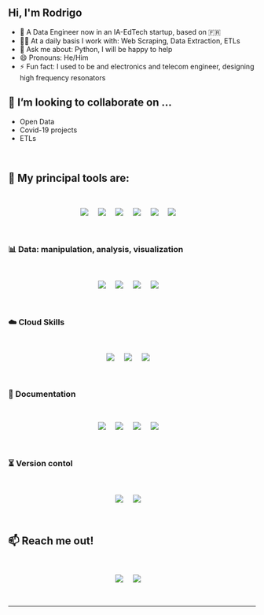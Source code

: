 ## Hi, I'm Rodrigo

- 🔭 A Data Engineer now in an IA-EdTech startup, based on 🇫🇷
- 👷‍♂️ At a daily basis I work with: Web Scraping, Data Extraction, ETLs
- 💬 Ask me about: Python, I will be happy to help
- 😄 Pronouns: He/Him
- ⚡ Fun fact: I used to be and electronics and telecom engineer, designing high frequency resonators

## 🤝 I’m looking to collaborate on ...
* Open Data
* Covid-19 projects
* ETLs

<br>

<h2> 🔨 My principal tools are:</h2>
<br>
<p align='center'>
    <a href="https://www.python.org/"><img  src="https://img.shields.io/badge/-Python-007FF4?style=for-the-badge&labelColor=black&logo=Python&logoColor=FFFFFF"/></a>&nbsp;&nbsp;&nbsp;&nbsp;
    <a href="https://jupyter.org/"><img  src="https://img.shields.io/badge/-Jupyter-F37726?style=for-the-badge&labelColor=black&logo=Jupyter&logoColor=FFFFFF"/></a>&nbsp;&nbsp;&nbsp;&nbsp;
    <a href="https://www.anaconda.com/"><img  src="https://img.shields.io/badge/conda-342B029.svg?&style=for-the-badge&labelColor=black&logo=anaconda&logoColor=FFFFFF"/></a>&nbsp;&nbsp;&nbsp;&nbsp;    
    <a href="https://www.selenium.dev/"><img  src="https://img.shields.io/badge/-Selenium-43b02a?style=for-the-badge&labelColor=black&logo=Selenium&logoColor=FFFFFF"/></a>&nbsp;&nbsp;&nbsp;&nbsp;
    <a href="https://www.docker.com/"><img  src="https://img.shields.io/badge/-Docker-007bff?style=for-the-badge&labelColor=black&logo=Docker&logoColor=FFFFFF"/></a>&nbsp;&nbsp;&nbsp;&nbsp;
    <a href="https://www.linux.org"><img  src="https://img.shields.io/badge/Linux-FCC624?style=for-the-badge&labelColor=black&logo=linux&logoColor=FFFFFF"/></a>&nbsp;&nbsp;&nbsp;&nbsp;    
<p>
<br>

### 📊 Data: manipulation, analysis, visualization
<br>
<p align='center'>
    <a href="https://pandas.pydata.org/"><img src="https://img.shields.io/badge/-Pandas-160458?style=for-the-badge&labelColor=black&logo=Pandas&logoColor=FFFFFF" /></a>&nbsp;&nbsp;&nbsp;&nbsp;
    <a href="https://numpy.org/"><img src="https://img.shields.io/badge/-Numpy-FFC727?style=for-the-badge&labelColor=black&logo=Numpy&logoColor=FFFFFF" /></a>&nbsp;&nbsp;&nbsp;&nbsp;
    <a href="https://plotly.com/"><img  src="https://img.shields.io/badge/-Plotly-3F4F75?style=for-the-badge&labelColor=black&logo=Plotly&logoColor=FFFFFF"/></a>&nbsp;&nbsp;&nbsp;&nbsp;
    <a href="https://www.tableau.com/"><img src="https://img.shields.io/badge/-Tableau-224479?style=for-the-badge&labelColor=black&logo=Tableau&logoColor=FFFFFF" /></a>&nbsp;&nbsp;&nbsp;&nbsp;
</p>
<br>

### :cloud: Cloud Skills
<br>
<p align='center'>
    <a href="https://cloud.google.com/"><img  src="https://img.shields.io/badge/Google%20Cloud%20-%234285F4.svg?&style=for-the-badge&labelColor=black&logo=google-cloud&logoColor=FFFFFF"/></a>&nbsp;&nbsp;&nbsp;&nbsp;
    <a href="https://airflow.apache.org/"><img  src="https://img.shields.io/badge/Airflow-017CEE?&style=for-the-badge&labelColor=black&logo=Apache%20Airflow&logoColor=FFFFFF"/></a>&nbsp;&nbsp;&nbsp;&nbsp;
    <a href="https://www.netlify.com/"><img  src="https://img.shields.io/badge/Netlify-00C7B7.svg?&style=for-the-badge&labelColor=black&logo=netlify&logoColor=FFFFFF"/></a>&nbsp;&nbsp;&nbsp;&nbsp;
</p>
<br>

### 📔 Documentation 
<br>
<p align='center'> 
    <a href="https://www.notion.so"><img  src="https://img.shields.io/badge/Notion-000000?style=for-the-badge&labelColor=black&logo=notion&logoColor=FFFFFF"/></a>&nbsp;&nbsp;&nbsp;&nbsp;
    <a href="https://trello.com"><img  src="https://img.shields.io/badge/Trello-0052CC?style=for-the-badge&labelColor=black&logo=trello&logoColor=FFFFFF"/></a>&nbsp;&nbsp;&nbsp;&nbsp;
    <a href="https://www.latex-project.org/"><img  src="https://img.shields.io/badge/latex%20-%23008080.svg?&style=for-the-badge&labelColor=black&logo=latex&logoColor=FFFFFF"/></a>&nbsp;&nbsp;&nbsp;&nbsp;       
    <a href="https://www.overleaf.com"><img  src="https://img.shields.io/badge/Overleaf-47A141?style=for-the-badge&labelColor=black&logo=Overleaf&logoColor=FFFFFF"/></a>&nbsp;&nbsp;&nbsp;&nbsp;
</p>
<br>

### ⏳ Version contol
<br>
<p align='center'>
    <a href="https://git-scm.com/"><img  src="https://img.shields.io/badge/-Git-F05033?style=for-the-badge&labelColor=black&logo=Git&logoColor=FFFFFF"/></a>&nbsp;&nbsp;&nbsp;&nbsp;    
    <a href="https://github.com/"><img  src="https://img.shields.io/badge/-Github-5C005C?style=for-the-badge&labelColor=black&logo=Github&logoColor=FFFFFF"/></a>&nbsp;&nbsp;&nbsp;&nbsp;
<p> 
<br>
    
## :mailbox: Reach me out!
<br>
<p align='center'>
    <a href="https://twitter.com/RoTorresT"><img  src="https://img.shields.io/badge/RoTorresT%20-%231DA1F2.svg?&style=for-the-badge&logo=Twitter&logoColor=white"/></a>&nbsp;&nbsp;&nbsp;&nbsp;
    <a href="https://www.linkedin.com/in/rotorrest/"><img src="https://img.shields.io/badge/linkedin-%230077B5.svg?&style=for-the-badge&logo=linkedin&logoColor=white" /></a>&nbsp;&nbsp;&nbsp;&nbsp;
</p>
<br>
<hr>
